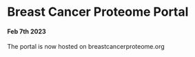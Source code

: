 # Breast Cancer Proteome Portal
#### Feb 7th 2023
The portal is now hosted on breastcancerproteome.org